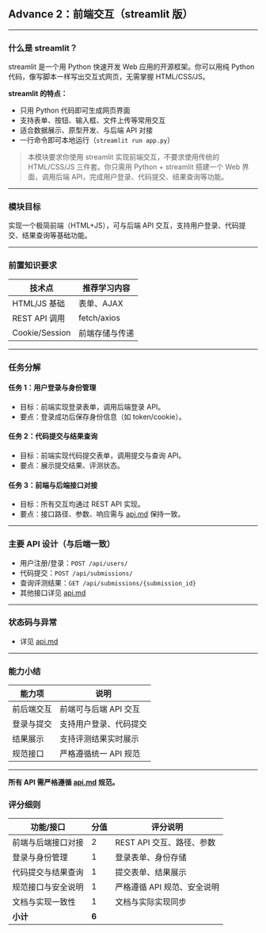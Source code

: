 ## Advance 2：前端交互（streamlit 版）

---

### 什么是 streamlit？

streamlit 是一个用 Python 快速开发 Web 应用的开源框架。你可以用纯 Python 代码，像写脚本一样写出交互式网页，无需掌握 HTML/CSS/JS。

**streamlit 的特点：**
- 只用 Python 代码即可生成网页界面
- 支持表单、按钮、输入框、文件上传等常用交互
- 适合数据展示、原型开发、与后端 API 对接
- 一行命令即可本地运行（`streamlit run app.py`）

> 本模块要求你使用 streamlit 实现前端交互，不要求使用传统的 HTML/CSS/JS 三件套。你只需用 Python + streamlit 搭建一个 Web 界面，调用后端 API，完成用户登录、代码提交、结果查询等功能。

---

### 模块目标

实现一个极简前端（HTML+JS），可与后端 API 交互，支持用户登录、代码提交、结果查询等基础功能。

---

### 前置知识要求

| 技术点         | 推荐学习内容           |
| -------------- | ---------------------- |
| HTML/JS 基础   | 表单、AJAX             |
| REST API 调用  | fetch/axios            |
| Cookie/Session | 前端存储与传递         |

---

### 任务分解

#### 任务 1：用户登录与身份管理
- 目标：前端实现登录表单，调用后端登录 API。
- 要点：登录成功后保存身份信息（如 token/cookie）。

#### 任务 2：代码提交与结果查询
- 目标：前端实现代码提交表单，调用提交与查询 API。
- 要点：展示提交结果、评测状态。

#### 任务 3：前端与后端接口对接
- 目标：所有交互均通过 REST API 实现。
- 要点：接口路径、参数、响应需与 [api.md](../api.md) 保持一致。

---

### 主要 API 设计（与后端一致）

- 用户注册/登录：`POST /api/users/`
- 代码提交：`POST /api/submissions/`
- 查询评测结果：`GET /api/submissions/{submission_id}`
- 其他接口详见 [api.md](../api.md)

---

### 状态码与异常
- 详见 [api.md](../api.md)

---

### 能力小结

| 能力项         | 说明                       |
| -------------- | -------------------------- |
| 前后端交互     | 前端可与后端 API 交互      |
| 登录与提交     | 支持用户登录、代码提交      |
| 结果展示       | 支持评测结果实时展示        |
| 规范接口       | 严格遵循统一 API 规范      |

---

**所有 API 需严格遵循 [api.md](../api.md) 规范。**

### 评分细则

| 功能/接口                | 分值 | 评分说明                         |
|--------------------------|------|----------------------------------|
| 前端与后端接口对接       | 2    | REST API 交互、路径、参数         |
| 登录与身份管理           | 1    | 登录表单、身份存储                |
| 代码提交与结果查询       | 1    | 提交表单、结果展示                |
| 规范接口与安全说明       | 1    | 严格遵循 API 规范、安全说明        |
| 文档与实现一致性         | 1    | 文档与实际实现同步                |
| **小计**                 | **6**|                                  |